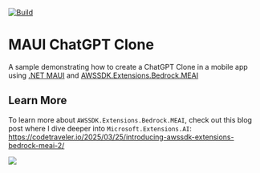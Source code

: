 [![Build](https://github.com/TheCodeTraveler/Bedrock-MEAI-Sample/actions/workflows/build.yml/badge.svg)](https://github.com/TheCodeTraveler/Bedrock-MEAI-Sample/actions/workflows/build.yml)

# MAUI ChatGPT Clone

A sample demonstrating how to create a ChatGPT Clone in a mobile app using [.NET MAUI](https://learn.microsoft.com/en-us/dotnet/maui/?view=net-maui-9.0) and [AWSSDK.Extensions.Bedrock.MEAI](https://www.nuget.org/packages/AWSSDK.Extensions.Bedrock.MEAI/)

## Learn More

To learn more about `AWSSDK.Extensions.Bedrock.MEAI`, check out this blog post where I dive deeper into `Microsoft.Extensions.AI`: https://codetraveler.io/2025/03/25/introducing-awssdk-extensions-bedrock-meai-2/

[![](https://github.com/user-attachments/assets/be0a2b72-0cac-42f2-99d5-c857aa04301a)](https://codetraveler.io/2025/03/25/introducing-awssdk-extensions-bedrock-meai-2/)
